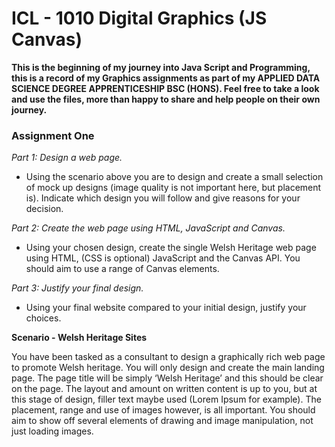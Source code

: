 # ICL - 1010 Digital Graphics (JS Canvas)

**This is the beginning of my journey into Java Script and Programming, this is a record of my Graphics assignments as part of my APPLIED DATA SCIENCE DEGREE APPRENTICESHIP BSC (HONS). Feel free to take a look and use the files, more than happy to share and help people on their own journey.**

### Assignment One ###
*Part 1: Design a web page.*
 - Using the scenario above you are to design and create a small selection of mock up designs (image quality is not important here, but placement is). Indicate which design you will follow and give reasons for your decision.

*Part 2: Create the web page using HTML, JavaScript and Canvas.*
 - Using your chosen design, create the single Welsh Heritage web page using HTML, (CSS is optional) JavaScript and the Canvas API. You should aim to use a range of Canvas elements.

*Part 3: Justify your final design.*
 - Using your final website compared to your initial design, justify your choices.

**Scenario - Welsh Heritage Sites**

You have been tasked as a consultant to design a graphically rich web page to promote Welsh heritage. You will only design and create the main landing page. The page title will be simply ‘Welsh Heritage’ and this should be clear on the page. The layout and amount on written content is up to you, but at this stage of design, filler text maybe used (Lorem Ipsum for example). The placement, range and use of images however, is all important. You should aim to show off several elements of drawing and image manipulation, not just loading images.
